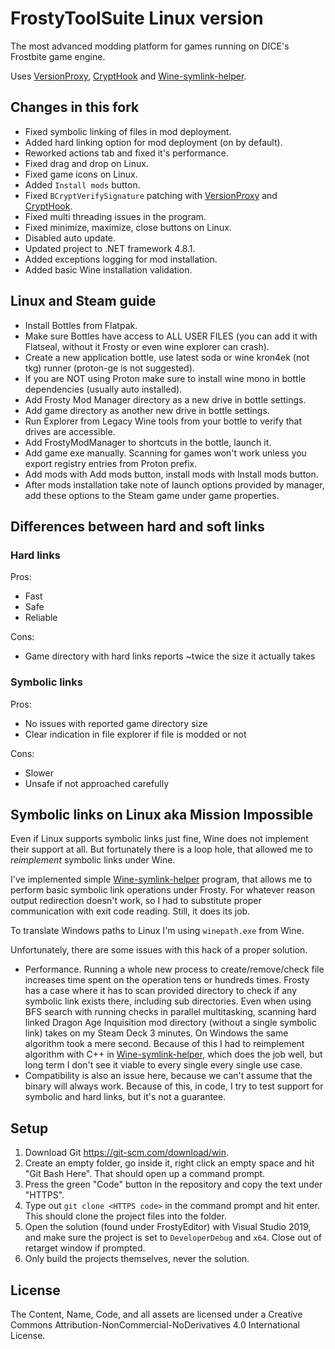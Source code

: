 # FrostyToolSuite Linux version
The most advanced modding platform for games running on DICE's Frostbite game engine.

Uses [VersionProxy](https://github.com/maniman303/frosty-version-proxy), [CryptHook](https://github.com/maniman303/CryptHook) and [Wine-symlink-helper](https://github.com/maniman303/wine-symlink-helper).

## Changes in this fork

- Fixed symbolic linking of files in mod deployment.
- Added hard linking option for mod deployment (on by default).
- Reworked actions tab and fixed it's performance.
- Fixed drag and drop on Linux.
- Fixed game icons on Linux.
- Added `Install mods` button.
- Fixed `BCryptVerifySignature` patching with [VersionProxy](https://github.com/maniman303/frosty-version-proxy) and [CryptHook](https://github.com/maniman303/CryptHook).
- Fixed multi threading issues in the program.
- Fixed minimize, maximize, close buttons on Linux.
- Disabled auto update.
- Updated project to .NET framework 4.8.1.
- Added exceptions logging for mod installation.
- Added basic Wine installation validation.

## Linux and Steam guide

- Install Bottles from Flatpak.
- Make sure Bottles have access to ALL USER FILES (you can add it with Flatseal, without it Frosty or even wine explorer can crash).
- Create a new application bottle, use latest soda or wine kron4ek (not tkg) runner (proton-ge is not suggested).
- If you are NOT using Proton make sure to install wine mono in bottle dependencies (usually auto installed).
- Add Frosty Mod Manager directory as a new drive in bottle settings.
- Add game directory as another new drive in bottle settings.
- Run Explorer from Legacy Wine tools from your bottle to verify that drives are accessible.
- Add FrostyModManager to shortcuts in the bottle, launch it.
- Add game exe manually. Scanning for games won't work unless you export registry entries from Proton prefix.
- Add mods with Add mods  button, install mods with Install mods button.
- After mods installation take note of launch options provided by manager, add these options to the Steam game under game properties.

## Differences between hard and soft links

### Hard links
Pros:
- Fast
- Safe
- Reliable

Cons:
- Game directory with hard links reports ~twice the size it actually takes

### Symbolic links
Pros:
- No issues with reported game directory size
- Clear indication in file explorer if file is modded or not

Cons:
- Slower
- Unsafe if not approached carefully

## Symbolic links on Linux aka Mission Impossible

Even if Linux supports symbolic links just fine, Wine does not implement their support at all. But fortunately there is a loop hole, that allowed me to *reimplement* symbolic links under Wine.

I've implemented simple [Wine-symlink-helper](https://github.com/maniman303/wine-symlink-helper) program, that allows me to perform basic symbolic link operations under Frosty. For whatever reason output redirection doesn't work, so I had to substitute proper communication with exit code reading. Still, it does its job.

To translate Windows paths to Linux I'm using `winepath.exe` from Wine.

Unfortunately, there are some issues with this hack of a proper solution.
- Performance. Running a whole new process to create/remove/check file increases time spent on the operation tens or hundreds times. Frosty has a case where it has to scan provided directory to check if any symbolic link exists there, including sub directories. Even when using BFS search with running checks in parallel multitasking, scanning hard linked Dragon Age Inquisition mod directory (without a single symbolic link) takes on my Steam Deck 3 minutes. On Windows the same algorithm took a mere second. Because of this I had to reimplement algorithm with C++ in [Wine-symlink-helper](https://github.com/maniman303/wine-symlink-helper), which does the job well, but long term I don't see it viable to every single every single use case.
- Compatibility is also an issue here, because we can't assume that the binary will always work. Because of this, in code, I try to test support for symbolic and hard links, but it's not a guarantee.

## Setup

1. Download Git https://git-scm.com/download/win.
2. Create an empty folder, go inside it, right click an empty space and hit "Git Bash Here". That should open up a command prompt.
3. Press the green "Code" button in the repository and copy the text under "HTTPS".
4. Type out ``git clone <HTTPS code>`` in the command prompt and hit enter. This should clone the project files into the folder.
5. Open the solution (found under FrostyEditor) with Visual Studio 2019, and make sure the project is set to ``DeveloperDebug`` and ``x64``. Close out of retarget window if prompted.
6. Only build the projects themselves, never the solution.

## License
The Content, Name, Code, and all assets are licensed under a Creative Commons Attribution-NonCommercial-NoDerivatives 4.0 International License.
